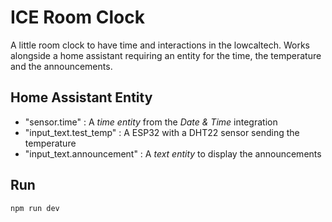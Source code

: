 # ICE Room Clock

A little room clock to have time and interactions in the lowcaltech. Works alongside a home assistant requiring an
entity for the time, the temperature and the announcements.

## Home Assistant Entity
- "sensor.time" : A _time entity_ from the _Date & Time_ integration 
- "input_text.test_temp" : A ESP32 with a DHT22 sensor sending the temperature
- "input_text.announcement" : A _text entity_ to display the announcements

## Run

```bash
npm run dev
```
